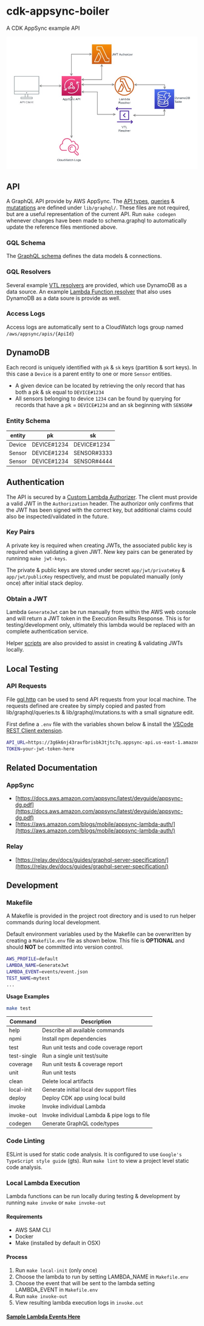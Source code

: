 # cdk-appsync-boiler

A CDK AppSync example API

![API infra](docs/appsync-infra.jpg)

## API

A GraphQL API provide by AWS AppSync. The [API types](lib/graphql/API.ts), [queries](lib/graphql/queries.ts) & [mutatations](lib/graphql/mutations.ts) are defined under `lib/graphql/`. These files are not required, but are a useful representation of the current API. Run `make codegen` whenever changes have been made to schema.graphql to automatically update the reference files mentioned above.

### GQL Schema
The [GraphQL schema](lib/schema.graphql) defines the data models & connections.

### GQL Resolvers
Several example [VTL resolvers](lib/resolvers) are provided, which use DynamoDB as a data source. An example [Lambda Function resolver](src/handlers/device-get-resolver.ts) that also uses DynamoDB as a data soure is provide as well. 

### Access Logs
Access logs are automatically sent to a CloudWatch logs group named `/aws/appsync/apis/{ApiId}` 

## DynamoDB
Each record is uniquely identified with `pk` & `sk` keys (partition & sort keys). In this case a `Device` is a parent entity to one or more `Sensor` entities.

* A given device can be located by retrieving the only record that has both a pk & sk equal to `DEVICE#1234`
* All sensors belonging to device `1234` can be found by querying for records that have a pk = `DEVICE#1234` and an sk beginning with `SENSOR#`

### Entity Schema
| entity  | pk  | sk |
| ------------- | ------------- | ------------- |
| Device  | DEVICE#1234 | DEVICE#1234 |
| Sensor | DEVICE#1234 | SENSOR#3333 |
| Sensor | DEVICE#1234 | SENSOR#4444 |

## Authentication
The API is secured by a [Custom Lambda Authorizer](https://aws.amazon.com/blogs/mobile/appsync-lambda-auth/). The client must provide a valid JWT in the `Authorization` header. The authorizor only confirms that the JWT has been signed with the correct key, but additional claims could also be inspected/validated in the future.

### Key Pairs
A private key is required when creating JWTs, the associated public key is required when validating a given JWT. New key pairs can be generated by runninng `make jwt-keys`.

The private & public keys are stored under secret `app/jwt/privateKey` & `app/jwt/publicKey` respectively, and must be populated manually (only once) after initial stack deploy.

### Obtain a JWT
Lambda `GenerateJwt` can be run manually from within the AWS web console and will return a JWT token in the Execution Results Response. This is for testing/development only, ultimately this lambda would be replaced with an complete authentication service.

Helper [scripts](scripts/) are also provided to assist in creating & validating JWTs locally.

## Local Testing

### API Requests
File [gql.http](./gql.http) can be used to send API requests from your local machine. The requests defined are createe by simply copied and pasted from lib/graphql/queries.ts & lib/graphql/mutations.ts with a small signature edit.

First define a `.env` file with the variables shown below & install the [VSCode REST Client extension](https://marketplace.visualstudio.com/items?itemName=humao.rest-client).

```bash
API_URL=https://3g6k6nj43ravfbrisbk3tjtc7q.appsync-api.us-east-1.amazonaws.com/graphql
TOKEN=your-jwt-token-here
```

## Related Documentation

### AppSync
* [https://docs.aws.amazon.com/appsync/latest/devguide/appsync-dg.pdf](https://docs.aws.amazon.com/appsync/latest/devguide/appsync-dg.pdf)
* [https://aws.amazon.com/blogs/mobile/appsync-lambda-auth/](https://aws.amazon.com/blogs/mobile/appsync-lambda-auth/)

### Relay
* [https://relay.dev/docs/guides/graphql-server-specification/](https://relay.dev/docs/guides/graphql-server-specification/)

## Development

### Makefile
A Makefile is provided in the project root directory and is used to run helper commands during local development.

Default environment variables used by the Makefile can be overwritten by creating a `Makefile.env` file as shown below. This file is **OPTIONAL** and should **NOT** be committed into version control.

```bash
AWS_PROFILE=default
LAMBDA_NAME=GenerateJwt
LAMBDA_EVENT=events/event.json
TEST_NAME=mytest
...
```

**Usage Examples**
```bash
make test
```

| Command     | Description                                  |
| ----------- | -------------------------------------------- |
| help        | Describe all available commands              |
| npmi        | Install npm dependencies                     |
| test        | Run unit tests and code coverage report      |
| test-single | Run a single unit test/suite                 |
| coverage    | Run unit tests & coverage report             |
| unit        | Run unit tests                               |
| clean       | Delete local artifacts                       |
| local-init  | Generate initial local dev support files     |
| deploy      | Deploy CDK app using local build             |
| invoke      | Invoke individual Lambda                     |
| invoke-out  | Invoke individual Lambda & pipe logs to file |
| codegen     | Generate GraphQL code/types                  |


### Code Linting

ESLint is used for static code analysis. It is configured to use `Google's TypeScript style guide` (gts).
Run `make lint` to view a project level static code analysis.

### Local Lambda Execution

Lambda functions can be run locally during testing & development by running `make invoke` or `make invoke-out`

#### Requirements
* AWS SAM CLI
* Docker
* Make (installed by default in OSX)

#### Process
1. Run `make local-init` (only once)
2. Choose the lambda to run by setting LAMBDA_NAME in `Makefile.env`
3. Choose the event that will be sent to the lambda setting LAMBDA_EVENT in `Makefile.env`
4. Run `make invoke-out`
5. View resulting lambda execution logs in `invoke.out`

#### [Sample Lambda Events Here](docs/lambda-events.md)